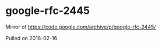 # google-rfc-2445
Mirror of https://code.google.com/archive/p/google-rfc-2445/

Pulled on 2018-02-16
